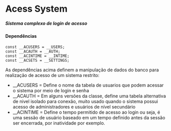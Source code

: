 # Acess System
##### Sistema complexo de login de acesso

#### Dependências 

    const __ACUSERS = __USERS;
    const __ACAUTH = __AUTH;
    const __ACINTIME = __INTIME;
    const __ACSETS = __SETTINGS;
    
As dependências acima definem a manipulação 
de dados do banco para realização de acesso 
de um sistema restrito:
* __ACUSERS = Define o nome da tabela de usuarios
que podem acessar o sistema por meio de login e senha
* __ACAUTH = Em alguns versões da classe, define uma 
tabela alternativa de nivel isolado para conexão, muito
usado quando o sistema possui acesso de administradores
e usuários de nível secundário 
* __ACINTIME = Define o tempo permitido de acesso ao login
ou seja, é uma sessão de usuário baseado em um tempo definido
antes da sessão ser encerrada, por inatividade por exemplo.
  
